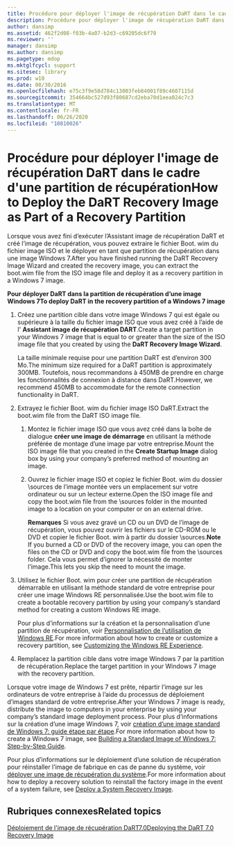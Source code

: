 ```yaml
---
title: Procédure pour déployer l'image de récupération DaRT dans le cadre d'une partition de récupération
description: Procédure pour déployer l'image de récupération DaRT dans le cadre d'une partition de récupération
author: dansimp
ms.assetid: 462f2d08-f03b-4a07-b2d3-c69205dc6f70
ms.reviewer: ''
manager: dansimp
ms.author: dansimp
ms.pagetype: mdop
ms.mktglfcycl: support
ms.sitesec: library
ms.prod: w10
ms.date: 08/30/2016
ms.openlocfilehash: e75c3f9e58d784c13003feb84001f89c4607115d
ms.sourcegitcommit: 354664bc527d93f80687cd2eba70d1eea024c7c3
ms.translationtype: MT
ms.contentlocale: fr-FR
ms.lasthandoff: 06/26/2020
ms.locfileid: "10810026"
---
```

# <span data-ttu-id="8ffca-103">Procédure pour déployer l'image de récupération DaRT dans le cadre d'une partition de récupération</span><span class="sxs-lookup"><span data-stu-id="8ffca-103">How to Deploy the DaRT Recovery Image as Part of a Recovery Partition</span></span>


<span data-ttu-id="8ffca-104">Lorsque vous avez fini d’exécuter l’Assistant image de récupération DaRT et créé l’image de récupération, vous pouvez extraire le fichier Boot. wim du fichier image ISO et le déployer en tant que partition de récupération dans une image Windows 7.</span><span class="sxs-lookup"><span data-stu-id="8ffca-104">After you have finished running the DaRT Recovery Image Wizard and created the recovery image, you can extract the boot.wim file from the ISO image file and deploy it as a recovery partition in a Windows 7 image.</span></span>

**<span data-ttu-id="8ffca-105">Pour déployer DaRT dans la partition de récupération d’une image Windows 7</span><span class="sxs-lookup"><span data-stu-id="8ffca-105">To deploy DaRT in the recovery partition of a Windows 7 image</span></span>**

1.  <span data-ttu-id="8ffca-106">Créez une partition cible dans votre image Windows 7 qui est égale ou supérieure à la taille du fichier image ISO que vous avez créé à l’aide de l' **Assistant image de récupération DART**.</span><span class="sxs-lookup"><span data-stu-id="8ffca-106">Create a target partition in your Windows 7 image that is equal to or greater than the size of the ISO image file that you created by using the **DaRT Recovery Image Wizard**.</span></span>

    <span data-ttu-id="8ffca-107">La taille minimale requise pour une partition DaRT est d’environ 300 Mo.</span><span class="sxs-lookup"><span data-stu-id="8ffca-107">The minimum size required for a DaRT partition is approximately 300MB.</span></span> <span data-ttu-id="8ffca-108">Toutefois, nous recommandons à 450MB de prendre en charge les fonctionnalités de connexion à distance dans DaRT.</span><span class="sxs-lookup"><span data-stu-id="8ffca-108">However, we recommend 450MB to accommodate for the remote connection functionality in DaRT.</span></span>

2.  <span data-ttu-id="8ffca-109">Extrayez le fichier Boot. wim du fichier image ISO DaRT.</span><span class="sxs-lookup"><span data-stu-id="8ffca-109">Extract the boot.wim file from the DaRT ISO image file.</span></span>

    1.  <span data-ttu-id="8ffca-110">Montez le fichier image ISO que vous avez créé dans la boîte de dialogue **créer une image de démarrage** en utilisant la méthode préférée de montage d’une image par votre entreprise.</span><span class="sxs-lookup"><span data-stu-id="8ffca-110">Mount the ISO image file that you created in the **Create Startup Image** dialog box by using your company’s preferred method of mounting an image.</span></span>

    2.  <span data-ttu-id="8ffca-111">Ouvrez le fichier image ISO et copiez le fichier Boot. wim du dossier \\sources de l’image montée vers un emplacement sur votre ordinateur ou sur un lecteur externe.</span><span class="sxs-lookup"><span data-stu-id="8ffca-111">Open the ISO image file and copy the boot.wim file from the \\sources folder in the mounted image to a location on your computer or on an external drive.</span></span>

        <span data-ttu-id="8ffca-112">**Remarques**  Si vous avez gravé un CD ou un DVD de l’image de récupération, vous pouvez ouvrir les fichiers sur le CD-ROM ou le DVD et copier le fichier Boot. wim à partir du dossier \\sources.</span><span class="sxs-lookup"><span data-stu-id="8ffca-112">**Note** If you burned a CD or DVD of the recovery image, you can open the files on the CD or DVD and copy the boot.wim file from the \\sources folder.</span></span> <span data-ttu-id="8ffca-113">Cela vous permet d’ignorer la nécessité de monter l’image.</span><span class="sxs-lookup"><span data-stu-id="8ffca-113">This lets you skip the need to mount the image.</span></span>

         

3.  <span data-ttu-id="8ffca-114">Utilisez le fichier Boot. wim pour créer une partition de récupération démarrable en utilisant la méthode standard de votre entreprise pour créer une image Windows RE personnalisée.</span><span class="sxs-lookup"><span data-stu-id="8ffca-114">Use the boot.wim file to create a bootable recovery partition by using your company’s standard method for creating a custom Windows RE image.</span></span>

    <span data-ttu-id="8ffca-115">Pour plus d’informations sur la création et la personnalisation d’une partition de récupération, voir [Personnalisation de l’utilisation de Windows RE](https://go.microsoft.com/fwlink/?LinkId=214222).</span><span class="sxs-lookup"><span data-stu-id="8ffca-115">For more information about how to create or customize a recovery partition, see [Customizing the Windows RE Experience](https://go.microsoft.com/fwlink/?LinkId=214222).</span></span>

4.  <span data-ttu-id="8ffca-116">Remplacez la partition cible dans votre image Windows 7 par la partition de récupération.</span><span class="sxs-lookup"><span data-stu-id="8ffca-116">Replace the target partition in your Windows 7 image with the recovery partition.</span></span>

<span data-ttu-id="8ffca-117">Lorsque votre image de Windows 7 est prête, répartir l’image sur les ordinateurs de votre entreprise à l’aide du processus de déploiement d’images standard de votre entreprise.</span><span class="sxs-lookup"><span data-stu-id="8ffca-117">After your Windows 7 image is ready, distribute the image to computers in your enterprise by using your company’s standard image deployment process.</span></span> <span data-ttu-id="8ffca-118">Pour plus d’informations sur la création d’une image Windows 7, voir [création d’une image standard de Windows 7: guide étape par étape](https://go.microsoft.com/fwlink/?LinkId=212103).</span><span class="sxs-lookup"><span data-stu-id="8ffca-118">For more information about how to create a Windows 7 image, see [Building a Standard Image of Windows 7: Step-by-Step Guide](https://go.microsoft.com/fwlink/?LinkId=212103).</span></span>

<span data-ttu-id="8ffca-119">Pour plus d’informations sur le déploiement d’une solution de récupération pour réinstaller l’image de fabrique en cas de panne du système, voir [déployer une image de récupération du système](https://go.microsoft.com/fwlink/?LinkId=214221).</span><span class="sxs-lookup"><span data-stu-id="8ffca-119">For more information about how to deploy a recovery solution to reinstall the factory image in the event of a system failure, see [Deploy a System Recovery Image](https://go.microsoft.com/fwlink/?LinkId=214221).</span></span>

## <span data-ttu-id="8ffca-120">Rubriques connexes</span><span class="sxs-lookup"><span data-stu-id="8ffca-120">Related topics</span></span>


[<span data-ttu-id="8ffca-121">Déploiement de l'image de récupération DaRT7.0</span><span class="sxs-lookup"><span data-stu-id="8ffca-121">Deploying the DaRT 7.0 Recovery Image</span></span>](deploying-the-dart-70-recovery-image-dart-7.md)

 

 





